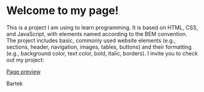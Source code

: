 # Welcome to my page!  

This is a project I am using to learn programming. It is based on HTML, CSS, and JavaScript, with elements named according to the BEM convention. The project includes basic, commonly used website elements (e.g., sections, header, navigation, images, tables, buttons) and their formatting (e.g., background color, text color, bold, italic, borders). I invite you to check out my project:  

[Page preview](https://liczesso.github.io/homepage/)  

Bartek
